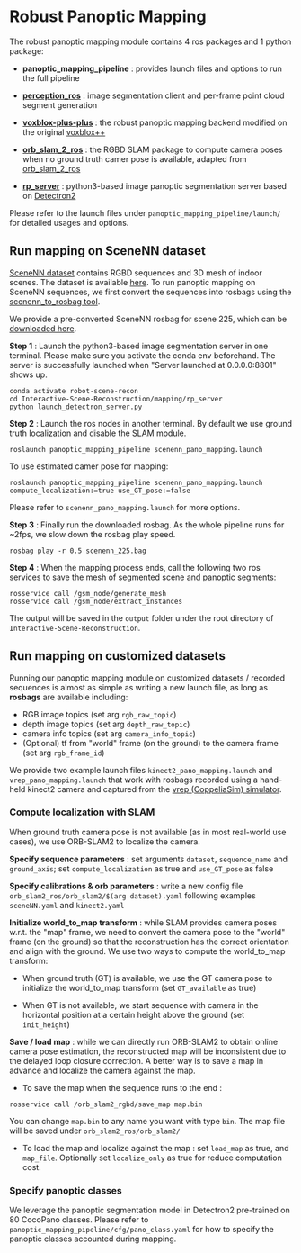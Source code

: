 # Robust Panoptic Mapping

The robust panoptic mapping module contains 4 ros packages and 1 python package:

- **panoptic_mapping_pipeline** : provides launch files and options to run the full pipeline

- [**perception_ros**](https://github.com/hmz-15/perception_ros) : image segmentation client and per-frame point cloud segment generation

- [**voxblox-plus-plus**](https://github.com/hmz-15/voxblox-plusplus) : the robust panoptic mapping backend modified on the original [voxblox++](https://github.com/ethz-asl/voxblox-plusplus)

- [**orb_slam_2_ros**](https://github.com/hmz-15/orb_slam_2_ros) : the RGBD SLAM package to compute camera poses when no ground truth camer pose is available, adapted from [orb_slam_2_ros](https://github.com/appliedAI-Initiative/orb_slam_2_ros)

- [**rp_server**](https://github.com/hmz-15/Interactive-Scene-Reconstruction/tree/main/mapping/rp_server) : python3-based image panoptic segmentation server based on [Detectron2](https://github.com/facebookresearch/detectron2)

Please refer to the launch files under `panoptic_mapping_pipeline/launch/` for detailed usages and options.


## Run mapping on SceneNN dataset

[SceneNN dataset](http://103.24.77.34/scenenn/home/) contains RGBD sequences and 3D mesh of indoor scenes. The dataset is available [here](http://103.24.77.34/scenenn/main/). To run panoptic mapping on SceneNN sequences, we first convert the sequences into rosbags using the [scenenn_to_rosbag tool](https://github.com/ethz-asl/scenenn_to_rosbag).

We provide a pre-converted SceneNN rosbag for scene 225, which can be [downloaded here](https://drive.google.com/file/d/1-IIfnI4by65qieq8-TgLglYJFSdKjAB8/view?usp=sharing).

**Step 1** : Launch the python3-based image segmentation server in one terminal. Please make sure you activate the conda env beforehand. The server is successfully launched when "Server launched at 0.0.0.0:8801" shows up.

``` shell
conda activate robot-scene-recon
cd Interactive-Scene-Reconstruction/mapping/rp_server
python launch_detectron_server.py
```

**Step 2** : Launch the ros nodes in another terminal. By default we use ground truth localization and disable the SLAM module.
``` shell
roslaunch panoptic_mapping_pipeline scenenn_pano_mapping.launch
```

To use estimated camer pose for mapping:
``` shell
roslaunch panoptic_mapping_pipeline scenenn_pano_mapping.launch compute_localization:=true use_GT_pose:=false
```

Please refer to `scenenn_pano_mapping.launch` for more options.


**Step 3** : Finally run the downloaded rosbag. As the whole pipeline runs for ~2fps, we slow down the rosbag play speed.
``` shell
rosbag play -r 0.5 scenenn_225.bag
```

**Step 4** : When the mapping process ends, call the following two ros services to save the mesh of segmented scene and panoptic segments:
``` shell
rosservice call /gsm_node/generate_mesh
rosservice call /gsm_node/extract_instances
```

The output will be saved in the `output` folder under the root directory of `Interactive-Scene-Reconstruction`.


## Run mapping on customized datasets

Running our panoptic mapping module on customized datasets / recorded sequences is almost as simple as writing a new launch file, as long as **rosbags** are available including:

- RGB image topics (set arg `rgb_raw_topic`)
- depth image topics (set arg `depth_raw_topic`)
- camera info topics (set arg `camera_info_topic`)
- (Optional) tf from "world" frame (on the ground) to the camera frame (set arg `rgb_frame_id`)

We provide two example launch files `kinect2_pano_mapping.launch` and `vrep_pano_mapping.launch` that work with rosbags recorded using a hand-held kinect2 camera and captured from the [vrep (CoppeliaSim) simulator](https://www.coppeliarobotics.com/).


### Compute localization with SLAM

When ground truth camera pose is not available (as in most real-world use cases), we use ORB-SLAM2 to localize the camera.

**Specify sequence parameters** : set arguments `dataset`, `sequence_name` and `ground_axis`; set `compute_localization` as true and `use_GT_pose` as false

**Specify calibrations & orb parameters** : write a new config file `orb_slam2_ros/orb_slam2/$(arg dataset).yaml` following examples `sceneNN.yaml` and `kinect2.yaml`

**Initialize world_to_map transform** : while SLAM provides camera poses w.r.t. the "map" frame, we need to convert the camera pose to the "world" frame (on the ground) so that the reconstruction has the correct orientation and align with the ground. We use two ways to compute the world_to_map transform:

- When ground truth (GT) is available, we use the GT camera pose to initialize the world_to_map transform (set `GT_available` as true)

- When GT is not available, we start sequence with camera in the horizontal position at a certain height above the ground (set `init_height`)

**Save / load map** : while we can directly run ORB-SLAM2 to obtain online camera pose estimation, the reconstructed map will be inconsistent due to the delayed loop closure correction. A better way is to save a map in advance and localize the camera against the map.

- To save the map when the sequence runs to the end :
``` shell
rosservice call /orb_slam2_rgbd/save_map map.bin
```
You can change `map.bin` to any name you want with type `bin`. The map file will be saved under `orb_slam2_ros/orb_slam2/`

- To load the map and localize against the map : set `load_map` as true, and `map_file`. Optionally set `localize_only` as true for reduce computation cost.


### Specify panoptic classes
We leverage the panoptic segmentation model in Detectron2 pre-trained on 80 CocoPano classes. Please refer to `panoptic_mapping_pipeline/cfg/pano_class.yaml` for how to specify the panoptic classes accounted during mapping.
